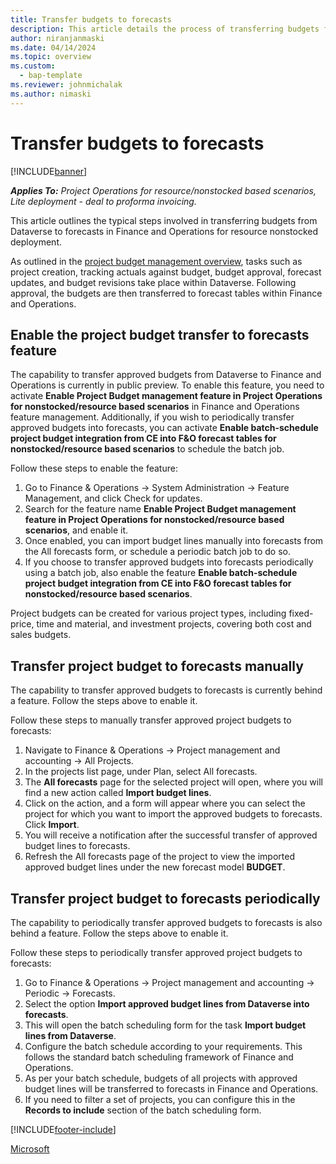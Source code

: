 ```yaml
---
title: Transfer budgets to forecasts
description: This article details the process of transferring budgets from Dataverse to forecasts in Finance and Operations for resource nonstocked deployment. 
author: niranjanmaski
ms.date: 04/14/2024
ms.topic: overview
ms.custom: 
  - bap-template
ms.reviewer: johnmichalak
ms.author: nimaski
---
```


# Transfer budgets to forecasts

[!INCLUDE[banner](../includes/banner.md)]

_**Applies To:** Project Operations for resource/nonstocked based scenarios, Lite deployment - deal to proforma invoicing._

This article outlines the typical steps involved in transferring budgets from Dataverse to forecasts in Finance and Operations for resource nonstocked deployment.

As outlined in the [project budget management overview](project-budget-management-overview-res-nonstocked.md), tasks such as project creation, tracking actuals against budget, budget approval, forecast updates, and budget revisions take place within Dataverse. Following approval, the budgets are then transferred to forecast tables within Finance and Operations.

## Enable the project budget transfer to forecasts feature

The capability to transfer approved budgets from Dataverse to Finance and Operations is currently in public preview. To enable this feature, you need to activate **Enable Project Budget management feature in Project Operations for nonstocked/resource based scenarios** in Finance and Operations feature management. Additionally, if you wish to periodically transfer approved budgets into forecasts, you can activate **Enable batch-schedule project budget integration from CE into F&O forecast tables for nonstocked/resource based scenarios** to schedule the batch job.

Follow these steps to enable the feature:
1. Go to Finance & Operations -> System Administration -> Feature Management, and click Check for updates.
1. Search for the feature name **Enable Project Budget management feature in Project Operations for nonstocked/resource based scenarios**, and enable it.
1. Once enabled, you can import budget lines manually into forecasts from the All forecasts form, or schedule a periodic batch job to do so.
1. If you choose to transfer approved budgets into forecasts periodically using a batch job, also enable the feature **Enable batch-schedule project budget integration from CE into F&O forecast tables for nonstocked/resource based scenarios**.

Project budgets can be created for various project types, including fixed-price, time and material, and investment projects, covering both cost and sales budgets.

## Transfer project budget to forecasts manually

The capability to transfer approved budgets to forecasts is currently behind a feature. Follow the steps above to enable it.

Follow these steps to manually transfer approved project budgets to forecasts:

1. Navigate to Finance & Operations -> Project management and accounting -> All Projects.
1. In the projects list page, under Plan, select All forecasts.
1. The **All forecasts** page for the selected project will open, where you will find a new action called **Import budget lines**.
1. Click on the action, and a form will appear where you can select the project for which you want to import the approved budgets to forecasts. Click **Import**.
1. You will receive a notification after the successful transfer of approved budget lines to forecasts.
1. Refresh the All forecasts page of the project to view the imported approved budget lines under the new forecast model **BUDGET**.


## Transfer project budget to forecasts periodically

The capability to periodically transfer approved budgets to forecasts is also behind a feature. Follow the steps above to enable it.

Follow these steps to periodically transfer approved project budgets to forecasts:
1. Go to Finance & Operations -> Project management and accounting -> Periodic -> Forecasts.
1. Select the option **Import approved budget lines from Dataverse into forecasts**.
1. This will open the batch scheduling form for the task **Import budget lines from Dataverse**.
1. Configure the batch schedule according to your requirements. This follows the standard batch scheduling framework of Finance and Operations.
1. As per your batch schedule, budgets of all projects with approved budget lines will be transferred to forecasts in Finance and Operations.
1. If you need to filter a set of projects, you can configure this in the **Records to include** section of the batch scheduling form.


[!INCLUDE[footer-include](../includes/footer-banner.md)]

[Microsoft](https://www.microsoft.com)
